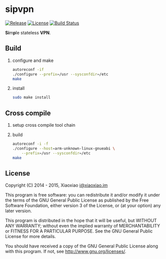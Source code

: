 # sipvpn #

[![Release](https://img.shields.io/github/release/XiaoxiaoPu/sipvpn.svg?style=flat)](https://github.com/XiaoxiaoPu/sipvpn/releases/latest)
[![License](https://img.shields.io/badge/license-GPL%203-blue.svg?style=flat)](http://www.gnu.org/licenses/gpl.html)
[![Build Status](https://travis-ci.org/XiaoxiaoPu/sipvpn.svg?branch=master)](https://travis-ci.org/XiaoxiaoPu/sipvpn)

**Si**m**p**le stateless **VPN**.

## Build ##

1. configure and make

	```bash
	autoreconf -if
	./configure --prefix=/usr --sysconfdir=/etc
	make
	```

2. install

	```bash
	sudo make install
	```

## Cross compile ##

1. setup cross compile tool chain

2. build

	```bash
	autoreconf -i -f
	./configure --host=arm-unknown-linux-gnueabi \
	    --prefix=/usr --sysconfdir=/etc
	make
	```

## License ##

Copyright (C) 2014 - 2015, Xiaoxiao <i@xiaoxiao.im>

This program is free software: you can redistribute it and/or modify
it under the terms of the GNU General Public License as published by
the Free Software Foundation, either version 3 of the License, or
(at your option) any later version.

This program is distributed in the hope that it will be useful,
but WITHOUT ANY WARRANTY; without even the implied warranty of
MERCHANTABILITY or FITNESS FOR A PARTICULAR PURPOSE.  See the
GNU General Public License for more details.

You should have received a copy of the GNU General Public License
along with this program. If not, see <http://www.gnu.org/licenses/>.
